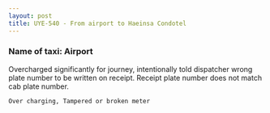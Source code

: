 ```yaml
---
layout: post
title: UYE-540 - From airport to Haeinsa Condotel
---
```


### Name of taxi: Airport 

Overcharged significantly for journey, intentionally told dispatcher wrong plate number to be written on receipt. Receipt plate number does not match cab plate number. 

```Over charging, Tampered or broken meter```
